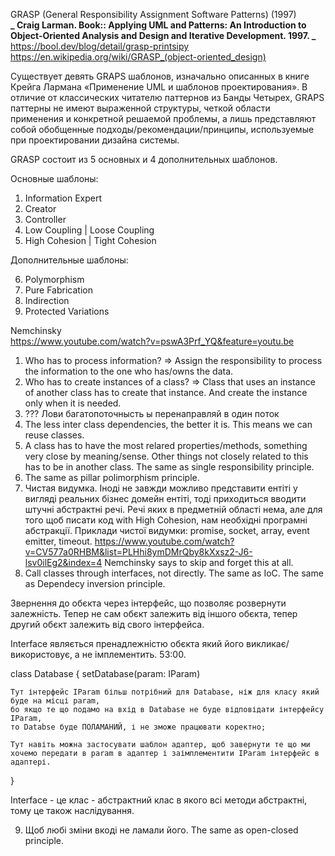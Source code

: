GRASP (General Responsibility Assignment Software Patterns) (1997)  
**_ Craig Larman. Book:: Applying UML and Patterns: An Introduction to Object-Oriented Analysis and Design and Iterative Development. 1997. _**  
https://bool.dev/blog/detail/grasp-printsipy  
https://en.wikipedia.org/wiki/GRASP_(object-oriented_design)

Существует девять GRAPS шаблонов, изначально описанных в книге Крейга Лармана «Применение UML и шаблонов проектирования». В отличие от классических читателю паттернов из Банды Четырех, GRAPS паттерны не имеют выраженной структуры, четкой области применения и конкретной решаемой проблемы, а лишь представляют собой обобщенные подходы/рекомендации/принципы, используемые при проектировании дизайна системы.

GRASP состоит из 5 основных и 4 дополнительных шаблонов.

Основные шаблоны:

1. Information Expert
2. Creator
3. Controller
4. Low Coupling | Loose Coupling
5. High Cohesion | Tight Cohesion

Дополнительные шаблоны:

6. Polymorphism
7. Pure Fabrication
8. Indirection
9. Protected Variations

Nemchinsky  
https://www.youtube.com/watch?v=pswA3Prf_YQ&feature=youtu.be

1. Who has to process information? => Assign the responsibility to process the information to the one who has/owns the data.
2. Who has to create instances of a class? => Class that uses an instance of another class has to create that instance. And create the instance only when it is needed.
3. ??? Лови багатопоточнысть ы перенаправляй в один поток
4. The less inter class dependencies, the better it is. This means we can reuse classes.
5. A class has to have the most relared properties/methods, something very close by meaning/sense. Other things not closely related to this has to be in another class. The same as single responsibility principle.
6. The same as pillar polimorphism principle.
7. Чистая видумка. Іноді не завжди можливо представити ентіті у вигляді реальних бізнес домейн ентіті, тоді приходиться вводити штучні абстрактні речі.
   Речі яких в предметній області нема, але для того щоб писати код with High Cohesion, нам необхідні програмні абстракції.
   Приклади чистої видумки: promise, socket, array, event emitter, timeout.
   https://www.youtube.com/watch?v=CV577a0RHBM&list=PLHhi8ymDMrQby8kXxsz2-J6-lsv0ilEg2&index=4
   Nemchinsky says to skip and forget this at all.
8. Call classes through interfaces, not directly. The same as IoC. The same as Dependecy inversion principle.

Звернення до обєкта через інтерфейс, що позволяє розвернути залежність. Тепер не сам обєкт залежить від іншого обєкта, тепер другий обєкт залежить від свого інтерфейса.

Interface являється пренадлежністю обєкта який його викликає/використовує, а не імплементить. 53:00.

class Database {
setDatabase(param: IParam)

    Тут інтерфейс IParam більш потрібний для Database, ніж для класу який буде на місці param,
    бо якщо те що подамо на вхід в Database не буде відповідати інтерфейсу IParam,
    то Databse буде ПОЛАМАНИЙ, і не зможе працювати коректно;

    Тут навіть можна застосувати шаблон адаптер, щоб завернути те що ми хочемо передати в param в адаптер і заімплементити IParam інтерфейс в адаптері.

}

Іnterface - це клас - абстрактний клас в якого всі методи абстрактні, тому це також наслідування.

9. Щоб любі зміни вкоді не ламали його. The same as open-closed principle.
